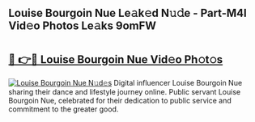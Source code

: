 ## Louise Bourgoin Nue Le𝚊k𝚎d N𝚞𝚍e - Part-M4I Vid𝚎o Photos Le𝚊ks 9omFW

# <h2><a href="http://fb1r3gm.evod.top/?m=Louise+Bourgoin+Nue">🔗 👉🔴 Louise Bourgoin Nue Vid𝚎o Ph𝚘t𝚘s</a></h2>

[![Louise Bourgoin Nue N𝚞d𝚎s](https://i.imgur.com/8V9OHl7.gif)](http://fb1r3gm.evod.top/?m=Louise+Bourgoin+Nue)
Digital influencer Louise Bourgoin Nue sharing their dance and lifestyle journey online. Public servant Louise Bourgoin Nue, celebrated for their dedication to public service and commitment to the greater good. 
